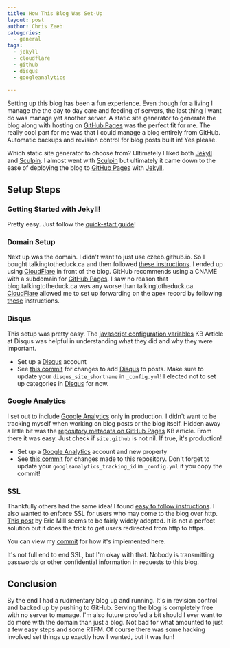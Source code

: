 ```yaml
---
title: How This Blog Was Set-Up
layout: post
author: Chris Zeeb
categories:
  - general
tags:
  - jekyll
  - cloudflare
  - github
  - disqus
  - googleanalytics
  
---
```

Setting up this blog has been a fun experience.  Even though for a living I manage the the day to day care and feeding of servers, the last thing I want do was manage yet another server.  A static site generator to generate the blog along with hosting on [GitHub Pages] was the perfect fit for me.  The really cool part for me was that I could manage a blog entirely from GitHub.  Automatic backups and revision control for blog posts built in!  Yes please.

Which static site generator to choose from?  Ultimately I liked both [Jekyll] and [Sculpin].  I almost went with [Sculpin] but ultimately it came down to the ease of deploying the blog to [GitHub Pages] with [Jekyll].

## Setup Steps

### Getting Started with Jekyll!

Pretty easy.  Just follow the [quick-start guide](http://jekyllrb.com/docs/quickstart/)!

### Domain Setup

Next up was the domain.  I didn't want to just use czeeb.github.io.  So I bought talkingtotheduck.ca and then followed [these instructions](https://help.github.com/articles/setting-up-a-custom-domain-with-github-pages/).  I ended up using [CloudFlare] in front of the blog.  GitHub recommends using a CNAME with a subdomain for [GitHub Pages].  I saw no reason that blog.talkingtotheduck.ca was any worse than talkingtotheduck.ca.  [CloudFlare] allowed me to set up forwarding on the apex record by following [these](https://support.cloudflare.com/hc/en-us/articles/200172286-How-do-I-perform-URL-forwarding-or-redirects-with-CloudFlare-) instructions.

### Disqus

This setup was pretty easy.  The [javascript configuration variables](https://help.disqus.com/customer/en/portal/articles/472098-javascript-configuration-variables) KB Article at Disqus was helpful in understanding what they did and why they were important.

* Set up a [Disqus] account
* See [this commit](https://github.com/czeeb/czeeb.github.io/commit/faf154e22f52df1269572297e1cd2286b80e1b44) for changes to add [Disqus] to posts.  Make sure to update your `disqus_site_shortname` in `_config.yml`!  I elected not to set up categories in [Disqus] for now.

### Google Analytics

I set out to include [Google Analytics] only in production.  I didn't want to be tracking myself when working on blog posts or the blog itself.  Hidden away a little bit was the [repository metadata on GitHub Pages](https://help.github.com/articles/repository-metadata-on-github-pages/) KB article.  From there it was easy.  Just check if `site.github` is not nil.  If true, it's production!
 
* Set up a [Google Analytics] account and new property
* See [this commit](https://github.com/czeeb/czeeb.github.io/commit/8d36a14cdacba3cc26d42952bed61bd76043b88f) for changes made to this repository.  Don't forget to update your `googleanalytics_tracking_id` in `_config.yml` if you copy the commit! 

### SSL

Thankfully others had the same idea!  I found [easy to follow instructions](https://rck.ms/jekyll-github-pages-custom-domain-gandi-https-ssl-cloudflare/).  I also wanted to enforce SSL for users who may come to the blog over http.  [This post](https://konklone.com/post/github-pages-now-sorta-supports-https-so-use-it) by Eric Mill seems to be fairly widely adopted.  It is not a perfect solution but it does the trick to get users redirected from http to https.

You can view my [commit](https://github.com/czeeb/czeeb.github.io/commit/d3716e2c45830033d7d335ef27cfb8e052055064) for how it's implemented here.

It's not full end to end SSL, but I'm okay with that.  Nobody is transmitting passwords or other confidential information in requests to this blog.

## Conclusion

By the end I had a rudimentary blog up and running.  It's in revision control and backed up by pushing to GitHub.  Serving the blog is completely free with no server to manage.  I'm also future proofed a bit should I ever want to do more with the domain than just a blog.  Not bad for what amounted to just a few easy steps and some RTFM.  Of course there was some hacking involved set things up exactly how I wanted, but it was fun!

[GitHub Pages]: https://pages.github.com/
[jekyll]: https://jekyllrb.com/
[sculpin]: https://sculpin.io/
[CloudFlare]: https://www.cloudflare.com/
[Disqus]: https://disqus.com/
[Google Analytics]: https://www.google.com/analytics/